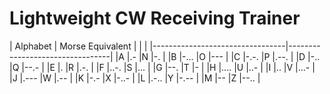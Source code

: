 # Lightweight CW Receiving Trainer

| Alphabet     | Morse Equivalent |                |                |
|---------------------------------|---------------------------------|
|A             |.-                |N               |-.              |
|B             |-...              |O               |---             |
|C             |-.-.              |P               |.--.            |
|D             |-..               |Q               |--.-            |
|E             |.                 |R               |.-.             |
|F             |..-.              |S               |...             |
|G             |--.               |T               |-               |
|H             |....              |U               |..-             |
|I             |..                |V               |...-            |
|J             |.---              |W               |.--             |
|K             |-.-               |X               |-..-            |
|L             |.-..              |Y               |-.--            |
|M             |--                |Z               |--..            |
